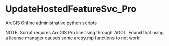 # UpdateHostedFeatureSvc_Pro
ArcGIS Online administrative python scripts


NOTE: Script requires ArcGIS Pro licensing through AGOL.  Found that using a license manager causes some arcpy.mp functions to not work!
